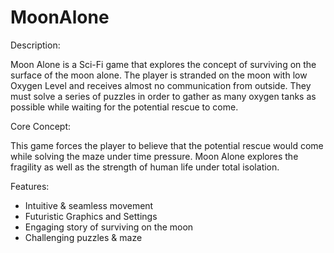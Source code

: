 # MoonAlone
Description:

Moon Alone is a Sci-Fi game that explores the concept of surviving on the surface of the moon alone. The player is stranded on the moon with low Oxygen Level and receives almost no communication from outside. They must solve a series of puzzles in order to gather as many oxygen tanks as possible while waiting for the potential rescue to come.

Core Concept:

This game forces the player to believe that the potential rescue would come while solving the maze under time pressure. Moon Alone explores the fragility as well as the strength of human life under total isolation.

Features:
- Intuitive & seamless movement
- Futuristic Graphics and Settings
- Engaging story of surviving on the moon
- Challenging puzzles & maze
